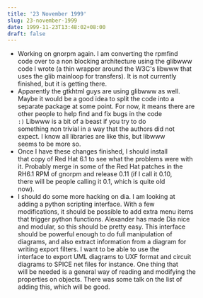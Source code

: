 ```yaml
---
title: '23 November 1999'
slug: 23-november-1999
date: 1999-11-23T13:48:02+08:00
draft: false
---
```


-   Working on gnorpm again. I am converting the rpmfind\
    code over to a non blocking architecture using the glibwww\
    code I wrote (a thin wrapper around the W3C\'s libwww that\
    uses the glib mainloop for transfers). It is not currently\
    finished, but it is getting there.
-   Apparently the gtkhtml guys are using glibwww as well.\
    Maybe it would be a good idea to split the code into a\
    separate package at some point. For now, it means there are\
    other people to help find and fix bugs in the code\
    `:)` Libwww is a bit of a beast if you try to do\
    something non trivial in a way that the authors did not\
    expect. I know all libraries are like this, but libwww\
    seems to be more so.
-   Once I have these changes finished, I should install\
    that copy of Red Hat 6.1 to see what the problems were with\
    it. Probably merge in some of the Red Hat patches in the\
    RH6.1 RPM of gnorpm and release 0.11 (if I call it 0.10,\
    there will be people calling it 0.1, which is quite old\
    now).
-   I should do some more hacking on dia. I am looking at\
    adding a python scripting interface. With a few\
    modifications, it should be possible to add extra menu items\
    that trigger python functions. Alexander has made Dia nice\
    and modular, so this should be pretty easy. This interface\
    should be powerful enough to do full manipulation of\
    diagrams, and also extract information from a diagram for\
    writing export filters. I want to be able to use the\
    interface to export UML diagrams to UXF format and circuit\
    diagrams to SPICE net files for instance. One thing that\
    will be needed is a general way of reading and modifying the\
    properties on objects. There was some talk on the list of\
    adding this, which will be good.
